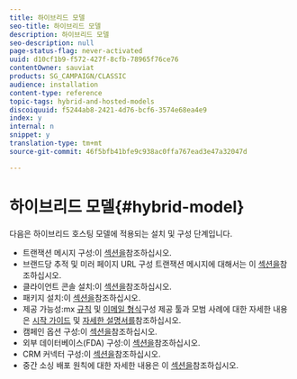 ```yaml
---
title: 하이브리드 모델
seo-title: 하이브리드 모델
description: 하이브리드 모델
seo-description: null
page-status-flag: never-activated
uuid: d10cf1b9-f572-427f-8cfb-78965f76ce76
contentOwner: sauviat
products: SG_CAMPAIGN/CLASSIC
audience: installation
content-type: reference
topic-tags: hybrid-and-hosted-models
discoiquuid: f5244ab8-2421-4d76-bcf6-3574e68ea4e9
index: y
internal: n
snippet: y
translation-type: tm+mt
source-git-commit: 46f5bfb41bfe9c938ac0ffa767ead3e47a32047d

---
```



# 하이브리드 모델{#hybrid-model}

다음은 하이브리드 호스팅 모델에 적용되는 설치 및 구성 단계입니다.

* 트랜잭션 메시지 구성:이 [섹션을](../../message-center/using/transactional-messaging-architecture.md)참조하십시오.
* 브랜드당 추적 및 미러 페이지 URL 구성 트랜잭션 메시지에 대해서는 이 [섹션을](../../message-center/using/configuring-multibranding.md)참조하십시오.
* 클라이언트 콘솔 설치:이 [섹션을](../../installation/using/installing-the-client-console.md)참조하십시오.
* 패키지 설치:이 [섹션을](../../installation/using/installing-campaign-standard-packages.md)참조하십시오.
* 제공 가능성:mx [규칙](../../installation/using/email-deliverability.md#mx-configuration) 및 [이메일 형식](../../installation/using/email-deliverability.md#managing-email-formats)구성 제공 툴과 모범 사례에 대한 자세한 내용은 [시작 가이드](https://docs.campaign.adobe.com/doc/AC/getting_started/EN/deliverability.html) 및 [자세한 설명서를](../../delivery/using/about-deliverability.md)참조하십시오.
* 캠페인 옵션 구성:이 [섹션을](../../installation/using/configuring-campaign-options.md)참조하십시오.
* 외부 데이터베이스(FDA) 구성:이 [섹션을](../../platform/using/accessing-an-external-database.md)참조하십시오.
* CRM 커넥터 구성:이 [섹션을](../../platform/using/crm-connectors.md)참조하십시오.
* 중간 소싱 배포 원칙에 대한 자세한 내용은 이 [섹션을](../../installation/using/mid-sourcing-deployment.md)참조하십시오.

